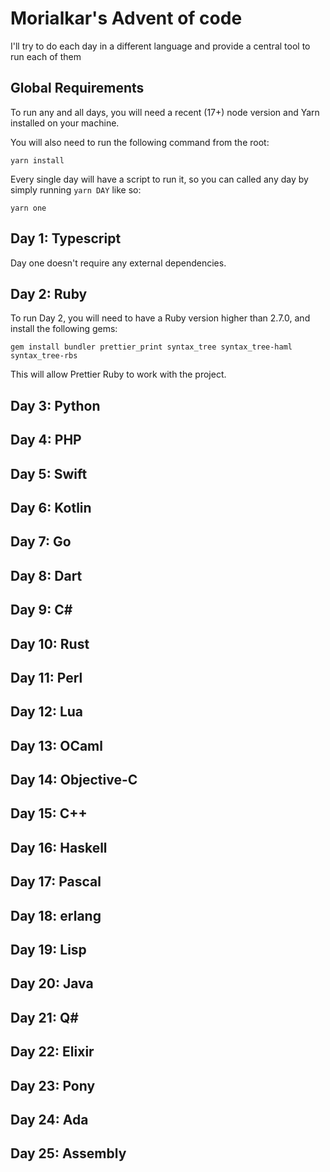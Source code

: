 # Morialkar's Advent of code

I'll try to do each day in a different language and provide a central tool to run each of them

## Global Requirements
To run any and all days, you will need a recent (17+) node version and Yarn installed on your machine.

You will also need to run the following command from the root:

`yarn install`

Every single day will have a script to run it, so you can called any day by simply running `yarn DAY` like so:

`yarn one`

## Day 1: Typescript

Day one doesn't require any external dependencies.

## Day 2: Ruby

To run Day 2, you will need to have a Ruby version higher than 2.7.0, and install the following gems:

`gem install bundler prettier_print syntax_tree syntax_tree-haml syntax_tree-rbs`

This will allow Prettier Ruby to work with the project.

## Day 3: Python


## Day 4: PHP


## Day 5: Swift


## Day 6: Kotlin


## Day 7: Go


## Day 8: Dart


## Day 9: C#


## Day 10: Rust


## Day 11: Perl


## Day 12: Lua


## Day 13: OCaml


## Day 14: Objective-C


## Day 15: C++


## Day 16: Haskell


## Day 17: Pascal


## Day 18: erlang


## Day 19: Lisp


## Day 20: Java


## Day 21: Q#


## Day 22: Elixir


## Day 23: Pony


## Day 24: Ada


## Day 25: Assembly



